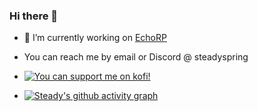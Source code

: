 ### Hi there 👋




- 🔭 I’m currently working on [EchoRP](https://discord.gg/echorp)
- You can reach me by email or Discord @ steadyspring


- [![You can support me on kofi!](https://ko-fi.com/img/githubbutton_sm.svg)](https://ko-fi.com/I2I381QZV)

- [![Steady's github activity graph](https://github-readme-activity-graph.vercel.app/graph?username=robwhitewick&theme=react-dark)](https://github.com/ashutosh00710/github-readme-activity-graph)

